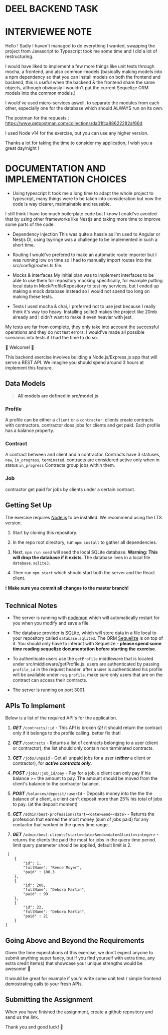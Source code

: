 # DEEL BACKEND TASK

# INTERVIEWEE NOTE
Hello ! Sadly I haven't managed to do everything I wanted, swapping the project from Javascript to Typescript took me some time and I did a lot of restructuring.


I would have liked to implement a few more things like unit tests through mocha, a frontend, and also common-models (basically making models into a npm dependency so that you can install models on both the frontend and backend, this is useful when the backend & the frontend share the same objects, although obviously I wouldn't put the current Sequelize ORM models into the common models.)

I would've used micro-services aswell, to separate the modules from each other, especially one for the database which should ALWAYS run on its own.

The postman for the requests : 
https://www.getpostman.com/collections/da01fca88622282af66d

I used Node v14 for the exercise, but you can use any higher version.

Thanks a lot for taking the time to consider my application, I wish you a great day/night !

# DOCUMENTATION AND IMPLEMENTATION CHOICES

- Using typescript
It took me a long time to adapt the whole project to typescript, many things were to be taken into consideration but now the code is way clearer, maintainable and reusable.

I still think I have too much boilerplate code but I know I could've avoided that by using other frameworks like Nestjs and taking more time to improve some parts of the code.

- Dependency injection
This was quite a hassle as I'm used to Angular or Nestjs DI, using tsyringe was a challenge to be implemented in such a short time.

- Routing
I would've prefered to make an automatic route importer but I was running low on time so I had to manually import routes into the src/config/routes.ts file.

- Mocks & interfaces
My initial plan was to implement interfaces to be able to use them for repository mocking specifically, for example putting local data in MockProfileRepository to test my services, but I ended up making a mock database instead so I would not spend too long on making these tests.

- Tests
I used mocha & chai, I preferred not to use jest because I really think it's way too heavy. Installing sqlite3 makes the project like 20mb already and I didn't want to make it even heavier with jest.

My tests are far from complete, they only take into account the successful operations and they do not test errors, I would've made all possible scenarios into tests if I had the time to do so.

💫 Welcome! 🎉


This backend exercise involves building a Node.js/Express.js app that will serve a REST API. We imagine you should spend around 3 hours at implement this feature.

## Data Models

> **All models are defined in src/model.js**

### Profile
A profile can be either a `client` or a `contractor`. 
clients create contracts with contractors. contractor does jobs for clients and get paid.
Each profile has a balance property.

### Contract
A contract between and client and a contractor.
Contracts have 3 statuses, `new`, `in_progress`, `terminated`. contracts are considered active only when in status `in_progress`
Contracts group jobs within them.

### Job
contractor get paid for jobs by clients under a certain contract.

## Getting Set Up

  
The exercise requires [Node.js](https://nodejs.org/en/) to be installed. We recommend using the LTS version.

  

1. Start by cloning this repository.

  

1. In the repo root directory, run `npm install` to gather all dependencies.

  

1. Next, `npm run seed` will seed the local SQLite database. **Warning: This will drop the database if it exists**. The database lives in a local file `database.sqlite3`.

  

1. Then run `npm start` which should start both the server and the React client.

  

❗️ **Make sure you commit all changes to the master branch!**

  
  

## Technical Notes

  

- The server is running with [nodemon](https://nodemon.io/) which will automatically restart for you when you modify and save a file.

- The database provider is SQLite, which will store data in a file local to your repository called `database.sqlite3`. The ORM [Sequelize](http://docs.sequelizejs.com/) is on top of it. You should only have to interact with Sequelize - **please spend some time reading sequelize documentation before starting the exercise.**

- To authenticate users use the `getProfile` middleware that is located under src/middleware/getProfile.js. users are authenticated by passing `profile_id` in the request header. after a user is authenticated his profile will be available under `req.profile`. make sure only users that are on the contract can access their contracts.
- The server is running on port 3001.

  

## APIs To Implement 

  

Below is a list of the required API's for the application.

  


1. ***GET*** `/contracts/:id` - This API is broken 😵! it should return the contract only if it belongs to the profile calling. better fix that!

1. ***GET*** `/contracts` - Returns a list of contracts belonging to a user (client or contractor), the list should only contain non terminated contracts.

1. ***GET*** `/jobs/unpaid` -  Get all unpaid jobs for a user (***either*** a client or contractor), for ***active contracts only***.

1. ***POST*** `/jobs/:job_id/pay` - Pay for a job, a client can only pay if his balance >= the amount to pay. The amount should be moved from the client's balance to the contractor balance.

1. ***POST*** `/balances/deposit/:userId` - Deposits money into the the the balance of a client, a client can't deposit more than 25% his total of jobs to pay. (at the deposit moment)

1. ***GET*** `/admin/best-profession?start=<date>&end=<date>` - Returns the profession that earned the most money (sum of jobs paid) for any contactor that worked in the query time range.

1. ***GET*** `/admin/best-clients?start=<date>&end=<date>&limit=<integer>` - returns the clients the paid the most for jobs in the query time period. limit query parameter should be applied, default limit is 2.
```
 [
    {
        "id": 1,
        "fullName": "Reece Moyer",
        "paid" : 100.3
    },
    {
        "id": 200,
        "fullName": "Debora Martin",
        "paid" : 99
    },
    {
        "id": 22,
        "fullName": "Debora Martin",
        "paid" : 21
    }
]
```

  

## Going Above and Beyond the Requirements

Given the time expectations of this exercise, we don't expect anyone to submit anything super fancy, but if you find yourself with extra time, any extra credit item(s) that showcase your unique strengths would be awesome! 🙌

It would be great for example if you'd write some unit test / simple frontend demostrating calls to your fresh APIs.

  

## Submitting the Assignment

When you have finished the assignment, create a github repository and send us the link.

  

Thank you and good luck! 🙏
